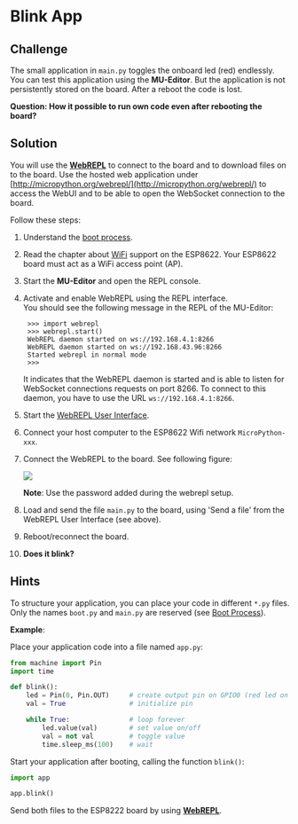 # Blink App

## Challenge

The small application in `main.py` toggles the onboard led (red) endlessly. You can test this application using the **MU-Editor**. But the application is not persistently stored on the board. After a reboot the code is lost.

**Question: How it possible to run own code even after rebooting the board?**

## Solution

You will use the [**WebREPL**](https://docs.micropython.org/en/latest/esp8266/quickref.html#webrepl-web-browser-interactive-prompt) to connect to the board and to download files on to the board. Use the hosted web application under [http://micropython.org/webrepl/](http://micropython.org/webrepl/) to access the WebUI and to be able to open the WebSocket connection to the board.

Follow these steps:

1. Understand the [boot process](https://docs.micropython.org/en/latest/esp8266/general.html#boot-process).

2. Read the chapter about [WiFi](https://docs.micropython.org/en/latest/esp8266/tutorial/intro.html#wifi) support on the ESP8622. Your ESP8622 board must act as a WiFi access point (AP).

3. Start the **MU-Editor** and open the REPL console.

4. Activate and enable WebREPL using the REPL interface.   
   You should see the following message in the REPL of the MU-Editor: 

   ```
    >>> import webrepl
    >>> webrepl.start()
    WebREPL daemon started on ws://192.168.4.1:8266
    WebREPL daemon started on ws://192.168.43.96:8266
    Started webrepl in normal mode
    >>> 
   ```

   It indicates that the WebREPL daemon is started and is able to listen for WebSocket connections requests on port 8266. To connect to this daemon, you have to use the URL `ws://192.168.4.1:8266`.

5. Start the [WebREPL User Interface](http://micropython.org/webrepl/).

6. Connect your host computer to the ESP8622 Wifi network `MicroPython-xxx`. 

7. Connect the WebREPL to the board. See following figure:

    <img src="webrepl.png">

    **Note**: Use the password added during the webrepl setup.

8. Load and send the file `main.py` to the board, using 'Send a file' from the WebREPL User Interface (see above).

9. Reboot/reconnect the board. 

10. **Does it blink?**

## Hints

To structure your application, you can place your code in different `*.py` files. Only the names `boot.py` and `main.py` are reserved (see [Boot Process](https://docs.micropython.org/en/latest/esp8266/general.html#boot-process)).

**Example**: 

Place your application code into a file named `app.py`:

```python
from machine import Pin
import time

def blink():
    led = Pin(0, Pin.OUT)     # create output pin on GPIO0 (red led on board!)
    val = True                # initialize pin

    while True:               # loop forever
        led.value(val)        # set value on/off
        val = not val         # toggle value
        time.sleep_ms(100)    # wait
```

Start your application after booting, calling the function `blink()`:

```python
import app

app.blink()
```

Send both files to the ESP8222 board by using [**WebREPL**](https://docs.micropython.org/en/latest/esp8266/quickref.html#webrepl-web-browser-interactive-prompt).
